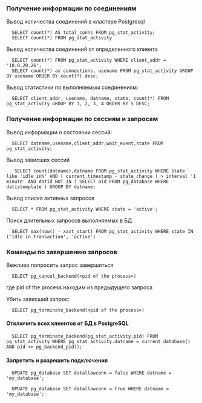 ### Получение информации по соединениям

Вывод количества соединений в кластере Postgresql

      SELECT count(*) AS total_conns FROM pg_stat_activity;
      SELECT count(*) FROM pg_stat_activity
      
Вывод количества соединений от определенного клиента

      SELECT count(*) FROM pg_stat_activity WHERE client_addr = '10.0.20.26';
      SELECT count(*) as connections, usename FROM pg_stat_activity GROUP BY usename ORDER BY count(*) desc;
      
Вывод статистики по выполняемым соединениям:

      SELECT client_addr, usename, datname, state, count(*) FROM pg_stat_activity GROUP BY 1, 2, 3, 4 ORDER BY 5 DESC;
      
### Получение информации по сессиям и запросам    
      
 Вывод информации о состоянии сессий:
 
      SELECT datname,usename,client_addr,wait_event,state FROM pg_stat_activity;
      
 Вывод зависших сессий
 
       SELECT count(datname),datname FROM pg_stat_activity WHERE state like 'idle in%' AND ( current_timestamp - state_change ) > interval '1 minute' AND datid NOT IN ( SELECT oid FROM pg_database WHERE datistemplate ) GROUP BY datname;

Вывод списка активных запросов 

      SELECT * FROM pg_stat_activity WHERE state = 'active';
      
Поиск длительных запросов выполняемых в БД

      SELECT max(now() - xact_start) FROM pg_stat_activity WHERE state IN ('idle in transaction', 'active')
      
### Команды по завершению запросов        

Вежливо попросить запрос завершиться

      SELECT pg_cancel_backend(<pid of the process>)
     
где pid of the process находим из предыдущего запроса 
      
Убить зависший запрос:

      SELECT pg_terminate_backend(<pid of the process>)

#### Отключить всех клиентов от БД в PostgreSQL

      SELECT pg_terminate_backend(pg_stat_activity.pid) FROM pg_stat_activity WHERE pg_stat_activity.datname = current_database() AND pid <> pg_backend_pid();
      
#### Запретить и разрешить подключения      

      UPDATE pg_database SET datallowconn = false WHERE datname = 'my_database';
      
      UPDATE pg_database SET datallowconn = true WHERE datname = 'my_database';

